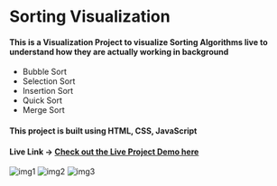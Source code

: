 # Sorting Visualization
#### This is a Visualization Project to visualize Sorting Algorithms live to understand how they are actually working in background  
- Bubble Sort 
- Selection Sort
- Insertion Sort
- Quick Sort
- Merge Sort

#### This project is built using HTML, CSS, JavaScript

#### Live Link -> [Check out the Live Project Demo here](https://yashpulaiya123.github.io/SortingVisualizer/)



![img1](https://github.com/user-attachments/assets/dace9241-a860-4380-b993-8d66b5bd6e46)
![img2](https://github.com/user-attachments/assets/89f5ccc6-6d82-4a65-b551-f6b8e5ccfaf1)
![img3](https://github.com/user-attachments/assets/4b0492fd-14d8-400c-8fd4-419bdaf535aa)
